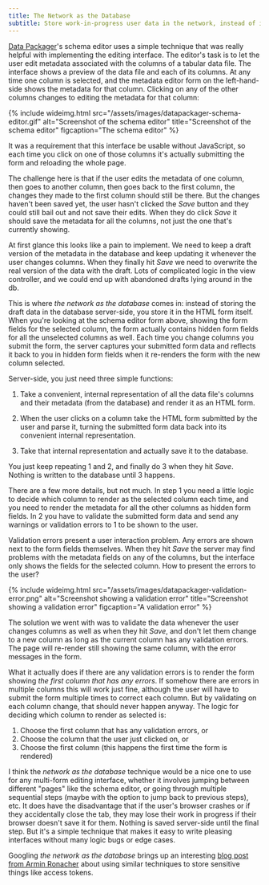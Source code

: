 ```yaml
---
title: The Network as the Database
subtitle: Store work-in-progress user data in the network, instead of in your database.
---
```


[Data Packager](/posts/datapackager/)'s schema editor uses a simple technique
that was really helpful with implementing the editing interface.  The editor's
task is to let the user edit metadata associated with the columns of a tabular
data file. The interface shows a preview of the data file and each of its
columns. At any time one column is selected, and the metadata editor form on
the left-hand-side shows the metadata for that column. Clicking on any of the
other columns changes to editing the metadata for that column:

{% include wideimg.html src="/assets/images/datapackager-schema-editor.gif" alt="Screenshot of the schema editor" title="Screenshot of the schema editor" figcaption="The schema editor" %}

It was a requirement that this interface be usable without JavaScript, so each
time you click on one of those columns it's actually submitting the form and
reloading the whole page.

The challenge here is that if the user edits the metadata of one column, then
goes to another column, then goes back to the first column, the changes they
made to the first column should still be there. But the changes haven't been
saved yet, the user hasn't clicked the *Save* button and they could still
bail out and not save their edits. When they do click *Save* it
should save the metadata for all the columns, not just the one that's currently
showing.

At first glance this looks like a pain to implement. We need to keep a draft
version of the metadata in the database and keep updating it whenever the user
changes columns. When they finally hit *Save* we need to overwrite the real
version of the data with the draft. Lots of complicated logic in the view
controller, and we could end up with abandoned drafts lying around in the db.

This is where *the network as the database* comes in:
instead of storing the draft data in the database server-side,
you store it in the HTML form itself. When you're looking at the schema editor
form above, showing the form fields for the selected column, the form actually
contains hidden form fields for all the unselected columns as well.
Each time you change columns you submit the form, the server captures your
submitted form data and reflects it back to you in hidden form fields when it
re-renders the form with the new column selected.

Server-side, you just need three simple functions:

1. Take a convenient, internal representation of all the data file's columns
   and their metadata (from the database) and render it as an HTML form.

2. When the user clicks on a column take the HTML form submitted by the user
   and parse it, turning the submitted form data back into its convenient
   internal representation.

3. Take that internal representation and actually save it to the database.

You just keep repeating 1 and 2, and finally do 3 when they hit *Save*.
Nothing is written to the database until 3 happens.

There are a few more details, but not much. In step 1 you need a little logic
to decide which column to render as the selected column each time, and you need
to render the metadata for all the other columns as hidden form fields.  In 2
you have to validate the submitted form data and send any warnings or
validation errors to 1 to be shown to the user.

Validation errors present a user interaction problem. Any errors are shown next
to the form fields themselves. When they hit *Save* the server may
find problems with the metadata fields on any of the columns, but the interface
only shows the fields for the selected column. How to present the errors to the user?

{% include wideimg.html src="/assets/images/datapackager-validation-error.png" alt="Screenshot showing a validation error" title="Screenshot showing a validation error" figcaption="A validation error" %}

The solution we went with was to validate the data whenever the user changes
columns as well as when they hit *Save*, and don't let them change to a new
column as long as the current column has any validation errors. The page will
re-render still showing the same column, with the error messages in the form.

What it actually does if there are any validation errors is to render the form
showing *the first column that has any errors*. If somehow there are errors in
multiple columns this will work just fine, although the user will have to
submit the form multiple times to correct each column.
But by validating on each column
change, that should never happen anyway. The logic for deciding which column to
render as selected is:

1. Choose the first column that has any validation errors, or
2. Choose the column that the user just clicked on, or
3. Choose the first column (this happens the first time the form is rendered)

I think the *network as the database* technique would be a nice one to use for
any multi-form editing interface, whether it involves jumping between different
"pages" like the schema editor, or going through multiple sequential steps
(maybe with the option to jump back to previous steps), etc. It does have the
disadvantage that if the user's browser crashes or if they accidentally close
the tab, they may lose their work in progress if their browser doesn't save it
for them. Nothing is saved server-side until the final step. But it's a simple
technique that makes it easy to write pleasing interfaces without many logic
bugs or edge cases.

Googling _the network as the database_ brings up an interesting
[blog post from Armin Ronacher](http://lucumr.pocoo.org/2013/11/17/my-favorite-database/)
about using similar techniques to store sensitive things like access tokens.
